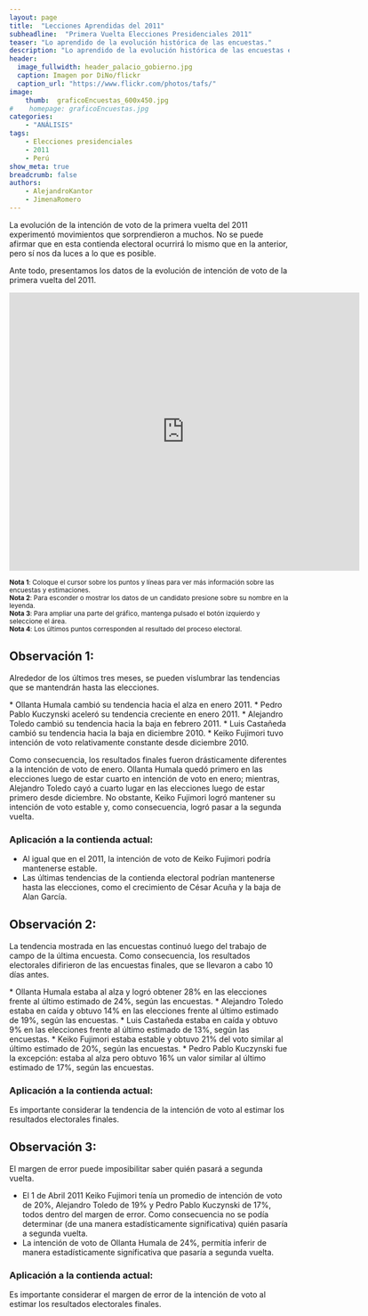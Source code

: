 ```yaml
---
layout: page
title:  "Lecciones Aprendidas del 2011"
subheadline:  "Primera Vuelta Elecciones Presidenciales 2011"
teaser: "Lo aprendido de la evolución histórica de las encuestas."
description: "Lo aprendido de la evolución histórica de las encuestas en primera vuelta."
header:
  image_fullwidth: header_palacio_gobierno.jpg
  caption: Imagen por DiNo/flickr
  caption_url: "https://www.flickr.com/photos/tafs/"
image:
    thumb:  graficoEncuestas_600x450.jpg
#    homepage: graficoEncuestas.jpg
categories:
    - "ANÁLISIS"
tags:
    - Elecciones presidenciales
    - 2011 
    - Perú
show_meta: true
breadcrumb: false
authors: 
    - AlejandroKantor
    - JimenaRomero
---
```


La evolución de la intención de voto de la primera vuelta del 2011 experimentó movimientos que sorprendieron a muchos. No se puede afirmar que en esta contienda electoral ocurrirá lo mismo que en la anterior, pero sí nos da luces a lo que es posible. 

Ante todo, presentamos los datos de la evolución de intención de voto de la primera vuelta del 2011. 


<iframe src="https://plot.ly/~AlejandroKantor/378.embed?link=False"  style="width: 125%" frameBorder="0" height="500" scrolling="no" seamless="seamless" 
class="myIframe">
</iframe>


<script type="text/javascript" language="javascript"> 
$('.myIframe').css('height', $(window).height()+'px');
</script>

<sub>__Nota 1__: Coloque el cursor sobre los puntos y líneas para ver más información sobre las encuestas y estimaciones.</sub>
<br><sub>__Nota 2__: Para esconder o mostrar los datos de un candidato presione sobre su nombre en la leyenda.</sub>
<br><sub>__Nota 3__: Para ampliar una parte del gráfico, mantenga pulsado el botón izquierdo y seleccione el área. </sub>
<br><sub>__Nota 4__: Los últimos puntos corresponden al resultado del proceso electoral.</sub>




## Observación 1:
<p class="teaser" itemprop="description">
Alrededor de los últimos tres meses, se pueden vislumbrar las tendencias que se mantendrán hasta las elecciones. 
</p>
* Ollanta Humala cambió su tendencia hacia el alza en enero 2011.
* Pedro Pablo Kuczynski aceleró su tendencia creciente en enero 2011.
* Alejandro Toledo cambió su tendencia  hacia la baja en febrero 2011.
* Luis Castañeda cambió su tendencia hacia la baja en diciembre 2010.
* Keiko Fujimori tuvo intención de voto relativamente constante desde diciembre 2010.

Como consecuencia, los resultados finales fueron drásticamente diferentes a la intención de voto de enero. Ollanta Humala quedó primero en las elecciones luego de estar cuarto en intención de voto en enero; mientras, Alejandro Toledo cayó a cuarto lugar en las elecciones luego de estar primero desde diciembre.  No obstante, Keiko Fujimori logró mantener su intención de voto estable y, como consecuencia, logró pasar a la segunda vuelta. 

### Aplicación a la contienda actual:

* Al igual que en el 2011, la intención de voto de Keiko Fujimori podría mantenerse estable. 
* Las últimas tendencias de la contienda electoral podrían mantenerse hasta las elecciones, como el crecimiento de César Acuña y la baja de Alan García.

## Observación 2:
<p class="teaser" itemprop="description">
La tendencia mostrada en las encuestas continuó luego del trabajo de campo de la última encuesta. 
Como consecuencia, los resultados electorales difirieron de las encuestas finales, que se llevaron a cabo 10 días antes. 
</p>
* Ollanta Humala estaba al alza y logró obtener 28% en las elecciones frente al último estimado de 24%, según las encuestas.
* Alejandro Toledo estaba en caída y obtuvo 14% en las elecciones frente al último estimado de 19%, según las encuestas.
* Luis Castañeda estaba en caída y obtuvo 9% en las elecciones frente al último estimado de 13%, según las encuestas.
* Keiko Fujimori estaba estable y obtuvo 21% del voto similar al último estimado de 20%, según las encuestas.
* Pedro Pablo Kuczynski fue la excepción: estaba al alza pero obtuvo 16% un valor similar al último estimado de 17%, según las encuestas.

### Aplicación a la contienda actual:
Es importante considerar la tendencia de la intención de voto al estimar los resultados electorales finales. 


## Observación 3:
<p class="teaser" itemprop="description">
El margen de error puede imposibilitar saber quién pasará a segunda vuelta.
</p>

* El 1 de Abril 2011 Keiko Fujimori tenía un promedio de intención de voto de 20%,  Alejandro Toledo de 19% y  Pedro Pablo Kuczynski de 17%, todos dentro del margen de error. Como consecuencia no se podía determinar (de una manera estadísticamente significativa) quién pasaría a segunda vuelta.  
* La intención de voto de Ollanta Humala de 24%, permitía inferir de manera estadísticamente significativa que pasaría a segunda vuelta.

### Aplicación a la contienda actual:
Es importante considerar el margen de error de la intención de voto al estimar los resultados electorales finales. 






